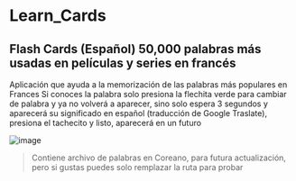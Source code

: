 # Learn_Cards
## Flash Cards (Español) 50,000 palabras más usadas en películas y series en francés

Aplicación que ayuda a la memorización de las palabras más populares en Frances 
Si conoces la palabra solo presiona la flechita verde para cambiar de palabra y ya no volverá a aparecer, sino solo espera 3 segundos y aparecerá su significado en español (traducción de Google Traslate), presiona el tachecito y listo, aparecerá en un futuro 

![image](https://user-images.githubusercontent.com/94363566/179886470-548d14af-f58a-43ff-b17a-b3d7ecf77598.png)



> Contiene archivo de palabras en Coreano, para futura actualización, pero si gustas puedes solo remplazar la ruta para probar
